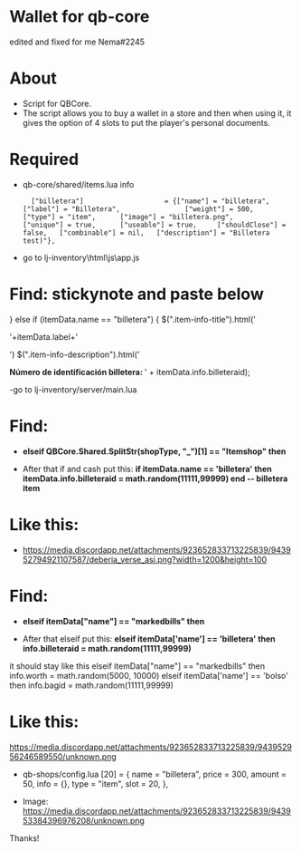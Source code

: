 # Wallet for qb-core
edited and fixed for me Nema#2245

# About
- Script for QBCore.
- The script allows you to buy a wallet in a store and then when using it, it gives the option of 4 slots to put the player's personal documents.

# Required
- qb-core/shared/items.lua info

		["billetera"] 					 = {["name"] = "billetera", 					["label"] = "Billetera", 				["weight"] = 500, 		["type"] = "item", 		["image"] = "billetera.png", 			["unique"] = true, 		["useable"] = true, 	["shouldClose"] = false,   ["combinable"] = nil,   ["description"] = "Billetera test)"},



- go to lj-inventory\html\js\app.js
# Find: stickynote and paste below

} else if (itemData.name == "billetera") {
            $(".item-info-title").html('<p>'+itemData.label+'</p>')
            $(".item-info-description").html('<p><strong>Número de identificación billetera: </strong><span>' + itemData.info.billeteraid);

-go to lj-inventory/server/main.lua
# Find:
- **elseif QBCore.Shared.SplitStr(shopType, "_")[1] == "Itemshop" then**

- After that if and cash put this:
**if itemData.name == 'billetera' then itemData.info.billeteraid = math.random(11111,99999) end -- billetera item**

# Like this: 
- https://media.discordapp.net/attachments/923652833713225839/943952794921107587/deberia_verse_asi.png?width=1200&height=100

# Find:
- **elseif itemData["name"] == "markedbills" then**

- After that elseif put this:
**elseif itemData['name'] == 'billetera' then
					info.billeteraid = math.random(11111,99999)**

it should stay like this
elseif itemData["name"] == "markedbills" then
					info.worth = math.random(5000, 10000)
				elseif itemData['name'] == 'bolso' then
					info.bagid = math.random(11111,99999)

# Like this: 
https://media.discordapp.net/attachments/923652833713225839/943952956246589550/unknown.png

- qb-shops/config.lua
 [20] = {
            name = "billetera",
            price = 300,
            amount = 50,
            info = {},
            type = "item",
            slot = 20,
        }, 
	
- Image:
https://media.discordapp.net/attachments/923652833713225839/943953384396976208/unknown.png

Thanks!
